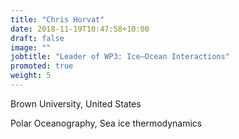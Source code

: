 ```yaml
---
title: "Chris Horvat"
date: 2018-11-19T10:47:58+10:00
draft: false
image: ""
jobtitle: "Leader of WP3: Ice–Ocean Interactions"
promoted: true
weight: 5
---
```


Brown University, United States

Polar Oceanography, Sea ice thermodynamics
